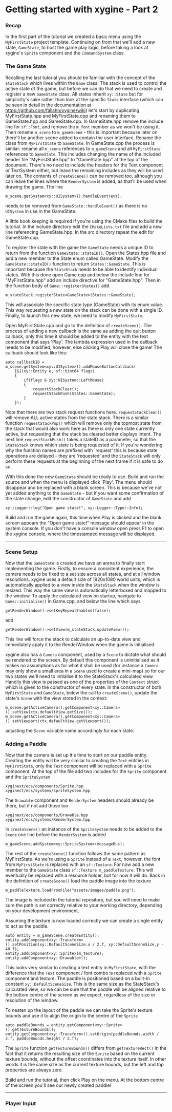 # Getting started with xygine - Part 2

### Recap

In the first part of the tutorial we created a basic menu using the `MyFirstState` 
project template. Continuing on from that we'll add a new state, `GameState`, to host 
the game play logic, before taking a look at xygine's `Sprite` component and the 
`CommandSystem` class.

### The Game State

Recalling the last tutorial you should be familiar with the concept of the `StateStack` 
which lives within the `Game` class. The stack is used to control the active state of 
the game, but before we can do that we need to create and register a new `GameState` 
class. All states inherit `xy::State` but for simplicity's sake rather than look at the 
specific `State` interface (which can be seen in detail in the documentation at 
https://github.com/fallahn/xygine/wiki) let's start by duplicating MyFirstState.hpp and 
MyFirstState.cpp and renaming them to GameState.hpp and GameState.cpp. In GameState.hpp 
remove the include line for `sf::Font`, and remove the `m_font` member as we won't be 
using it. Then rename `m_scene` to `m_gameScene` - this is important because later on 
there'll be another scene added to contain the user interface. Rename the class from 
`MyFirstState` to `GameState`. In GameState.cpp the process is similar: rename all 
`m_scene` references to `m_gameScene` and all `MyFirstState` references to `GameState`. 
This includes changing the name of the included header file "MyFirstState.hpp" to 
"GameState.hpp" at the top of the document. There's no need to include the headers for 
the Text component or TextSystem either, but leave the remaining includes as they will 
be used later on. The contents of `createScene()` can be removed too, although you can 
leave the lines where the `RenderSystem` is added, as that'll be used when drawing the 
game. The line 

    m_scene.getSystem<xy::UISystem>().handleEvent(evt);

needs to be removed from `GameState::handleEvent()` as there is no `UISystem` in use in 
the GameState.

A little book keeping is required if you're using the CMake files to build the tutorial.
In the include directory edit the `CMakeLists.txt` file and add a new line referencing 
GameState.hpp. In the src directory repeat the edit for GameState.cpp.

To register the state with the game the `GameState` needs a unique ID to return from the
function `GameState::stateID()`. Open the States.hpp file and add a new member to the 
State enum called GameState. Modify the `GameState::stateID()` function to return 
`States::GameState`. This is important because the `StateStack` needs to be able to 
identify individual states. With this done open Game.cpp and below the include line 
for "MyFirstState.hpp" add an include directive for "GameState.hpp". Then in the 
function body of `Game::registerStates()` add

    m_stateStack.registerState<GameState>(States::GameState);

This will associate the specific state type (GameState) with its enum value. This way 
requesting a new state on the stack can be done with a single ID. Finally, to launch 
this new state, we need to modify `MyFirstState`.

Open MyFirstState.cpp and go to the definition of `createScene()`. The process of adding
 a new callback is the same as adding the quit button callback, only this time it should
 be added to the entity with the text component that says 'Play'. The lambda expression 
used in the callback needs to be modified, however, else clicking Play will close the 
game! The callback should look like this:

    auto callbackID = 
    m_scene.getSystem<xy::UISystem>().addMouseButtonCallback(
        [&](xy::Entity e, sf::Uint64 flags)
        {
            if(flags & xy::UISystem::LeftMouse)
            {
                requestStackClear();
                requestStackPush(States::GameState);
            }
        });

Note that there are two stack request functions here. `requestStackClear()` will remove 
ALL active states from the state stack. There is a similar function `requestStackPop()` 
which will remove only the topmost state from the stack that would also work here as 
there is only one state currently active, but requesting that the stack be cleared 
better displays intent. The next line `requestStackPush()` takes a stateID as a 
parameter, so that the `StateStack` knows which state is being requested of it. If 
you're wondering why the function names are prefixed with 'request' this is because 
state operations are delayed - they are 'requested' and the `StateStack` will only 
perform these requests at the beginning of the next frame if it is safe to do so.

With this done the new `GameState` should be ready to use. Build and run the source and 
when the menu is displayed click 'Play'. The menu should disappear and be replaced with 
a blank screen. This is because we've not yet added anything to the `GameState` - but if
you want some confirmation of the state change, edit the constructor of `GameState` and
add

    xy::Logger::log("Open game state!", xy::Logger::Type::Info);

Build and run the game again, this time when Play is clicked and the blank screen 
appears the "Open game state!" message should appear in the system console. If you don't
have a console window open press F1 to open the xygine console, where the timestamped 
message will be displayed.

---

### Scene Setup

Now that the `GameState` is created we have an arena to finally start implementing the 
game. Firstly, to ensure a consistent experience, the camera needs to be fixed to a set 
size across all states, and at all window resolutions. xygine uses a default size of 
1920x1080 world units, which is automatically applied to a view inside the `StateStack` 
when the window is resized. This way the same view is automatically letterboxed and 
mapped to the window. To apply the calculated view on startup, navigate to 
`Game::initialise()` in Game.cpp, and below the line which says 

    getRenderWindow()->setKeyRepeatEnabled(false);

add

    getRenderWindow()->setView(m_stateStack.updateView());

This line will force the stack to calculate an up-to-date view and immediately apply it 
to the RenderWindow when the game is initialised.

xygine also has a `Camera` component, used by a `Scene` to dictate what should be 
rendered to the screen. By default this component is uninitialised as it makes no 
assumptions as for what it shall be used (for instance a `Camera` may only show a small 
area in a `Scene` used to create a mini-map) so for our two states we'll need to 
initialise it to the StateStack's calculated view. Handily this view is passed as one of
the properties of the `Context` struct which is given to the constructor of every state.
In the constructor of both `MyFirstState` and `GameState`, below the call to 
`createScene()`, update the state's `Scene` with the view stored in the context:

    m_scene.getActiveCamera().getComponent<xy::Camera>().setView(ctx.defaultView.getSize());
    m_scene.getActiveCamera().getComponent<xy::Camera>().setViewport(ctx.defaultView.getViewport());

adjusting the `Scene` variable name accordingly for each state.


### Adding a Paddle

Now that the camera is set up it's time to start on our paddle entity. Creating the 
entity will be very similar to creating the `Text` entities in `MyFirstState`, only the 
`Text` component will be replaced with a `Sprite` component. At the top of the file add 
two includes for the `Sprite` component and the `SpriteSystem`

    xyginext/ecs/components/Sprite.hpp
    xyginect/ecs/systems/SpriteSystem.hpp

The `Drawable` component and `RenderSystem` headers should already be there, but if not 
add those too

    xyginext/ecs/components/Drawable.hpp
    xyginext/ecs/systems/RenderSystem.hpp

In `createScene()` an instance of the `SpriteSystem` needs to be added to the `Scene` 
one line before the `RenderSystem` is added

    m_gameScene.addSystem<xy::SpriteSystem>(messageBus);

The rest of the `createScene()` function follows the same pattern as MyFirstState. As 
we're using a `Sprite` instead of a `Text`, however, the font from `MyFirstState` is 
replaced with an `sf::Texture`. For now add a new member to the `GameState` class 
`sf::Texture m_paddleTexture`. This will eventually be replaced with a resource holder, 
but for now it will do. Back in the definition of `createScene()` load the paddle image 
into the texture

    m_paddleTexture.loadFromFile("assets/images/paddle.png");

The image is included in the tutorial repository, but you will need to make sure the 
path is set correctly relative to your working directory, depending on your development 
environment.

Assuming the texture is now loaded correctly we can create a single entity to act as the
paddle.

    auto entity = m_gameScene.createEntity();
    entity.addComponent<xy::Transform>().setPosition(xy::DefaultSceneSize.x / 2.f, xy::DefaultSceneSize.y - 40.f);
    entity.addComponent<xy::Sprite>(m_texture);
    entity.addComponent<xy::Drawable>();

This looks very similar to creating a text entity in `MyFirstState`, with the difference
that the `Text` component / font combo is replaced with a `Sprite` component and 
texture. The paddle is positioned based on a built-in constant `xy::DefaultSceneSize`. 
This is the same size as the StateStack's calculated view, so we can be sure that the 
paddle will be aligned relative to the bottom centre of the screen as we expect, 
regardless of the size or resolution of the window.

To neaten up the layout of the paddle we can take the Sprite's texture bounds and use it
to align the origin to the centre of the `Sprite`

    auto paddleBounds = entity.getComponent<xy::Sprite>().getTextureBounds();
    entity.getComponent<xy::Transform>().setOrigin(paddleBounds.width / 2.f, paddleBounds.height / 2.f);

The `Sprite` function `getTextureBounds()` differs from `getTextureRect()` in the fact 
that it returns the resulting size of the `Sprite` based on the current texture bounds, 
without the offset coordinates into the texture itself. In other words it is the same 
size as the current texture bounds, but the left and top properties are always zero.

Build and run the tutorial, then click Play on the menu. At the bottom centre of the 
screen you'll see our newly created paddle!

---

### Player Input

